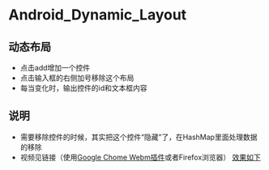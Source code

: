 # Android_Dynamic_Layout

## 动态布局
- 点击add增加一个控件
- 点击输入框的右侧加号移除这个布局
- 每当变化时，输出控件的id和文本框内容

## 说明
- 需要移除控件的时候，其实把这个控件“隐藏”了，在HashMap里面处理数据的移除
- 视频见链接（使用[Google Chome Webm插件](https://chrome.google.com/webstore/detail/webm-for-neogaf/gcjkaaggachnbhepejjhfacpldjflffl?hl=en-US)或者Firefox浏览器）
[效果如下](http://liuw53-wp.stor.sinaapp.com/Android%2Fscreencast-Genymotion-2016-05-09_04.49.25.93.webm)
